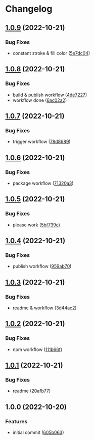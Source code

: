 # Changelog

## [1.0.9](https://github.com/irfancoder/ss-icon/compare/v1.0.8...v1.0.9) (2022-10-21)


### Bug Fixes

* constant stroke & fill color ([5e7dc04](https://github.com/irfancoder/ss-icon/commit/5e7dc0415514186a2fb627de5e84586207f8ed6e))

## [1.0.8](https://github.com/irfancoder/ss-icon/compare/v1.0.7...v1.0.8) (2022-10-21)


### Bug Fixes

* build & publish workflow ([4de7227](https://github.com/irfancoder/ss-icon/commit/4de7227022f62a3a9406f93d13331e96762823fd))
* workflow done ([6ac02a2](https://github.com/irfancoder/ss-icon/commit/6ac02a24000f2e3409eade7a9b9744f1933de966))

## [1.0.7](https://github.com/irfancoder/ss-icon/compare/v1.0.6...v1.0.7) (2022-10-21)


### Bug Fixes

* trigger workflow ([78d8689](https://github.com/irfancoder/ss-icon/commit/78d8689b2ca6760b388939e1debd8614dce4c753))

## [1.0.6](https://github.com/irfancoder/ss-icon/compare/v1.0.5...v1.0.6) (2022-10-21)


### Bug Fixes

* package workflow ([71320a3](https://github.com/irfancoder/ss-icon/commit/71320a3e7abed18b1194588a2d54e534f492466f))

## [1.0.5](https://github.com/irfancoder/ss-icon/compare/v1.0.4...v1.0.5) (2022-10-21)


### Bug Fixes

* please work ([5bf739e](https://github.com/irfancoder/ss-icon/commit/5bf739e5e3d375d12bdf833cdb7c214e9f701b0d))

## [1.0.4](https://github.com/irfancoder/ss-icon/compare/v1.0.3...v1.0.4) (2022-10-21)


### Bug Fixes

* publish workflow ([959ab70](https://github.com/irfancoder/ss-icon/commit/959ab70737be3fe6bf1ca51d0c9d55f7125c352a))

## [1.0.3](https://github.com/irfancoder/ss-icon/compare/v1.0.2...v1.0.3) (2022-10-21)


### Bug Fixes

* readme & workflow ([3d44ac2](https://github.com/irfancoder/ss-icon/commit/3d44ac2a480be82ba39a04726f6c2ae366ed670e))

## [1.0.2](https://github.com/irfancoder/ss-icon/compare/v1.0.1...v1.0.2) (2022-10-21)


### Bug Fixes

* npm workflow ([111b66f](https://github.com/irfancoder/ss-icon/commit/111b66f1783e7f90db933f1565d70b5ee074f332))

## [1.0.1](https://github.com/irfancoder/ss-icon/compare/v1.0.0...v1.0.1) (2022-10-21)


### Bug Fixes

* readme ([20afb77](https://github.com/irfancoder/ss-icon/commit/20afb777af0fd19df51fca42418556fa95530f0a))

## 1.0.0 (2022-10-20)


### Features

* initial commit ([605b063](https://github.com/irfancoder/ss-icon/commit/605b0636c5703605d1c4b2c835957cd30951f6b2))
